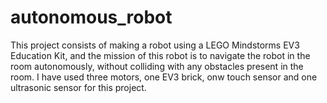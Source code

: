 # autonomous_robot
This project consists of making a robot using a LEGO Mindstorms EV3 Education Kit, and the mission of this robot is to navigate the robot in the room autonomously, without colliding with any obstacles present in the room. I have used three motors, one EV3 brick, onw touch sensor and one ultrasonic sensor for this project.
